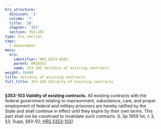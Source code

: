 ```yaml
---
hrs_structure:
  division: '1'
  volume: '7'
  title: '20'
  chapter: '353'
  section: 353-103
type: hrs_section
tags:
  - Government
menu:
  hrs:
    identifier: HRS_0353-0103
    parent: HRS0353
    name: 353-103 Validity of existing contracts
weight: 28400
title: Validity of existing contracts
full_title: 353-103 Validity of existing contracts
---
```

**§353-103 Validity of existing contracts.** All existing contracts with the federal government relating to imprisonment, subsistence, care, and proper employment of federal and military prisoners are hereby ratified by the State and shall continue in effect until they expire by their own terms. This part shall not be construed to invalidate such contracts. [L Sp 1959 1st, c 3, §3; Supp, §83-92; [HRS §353-103](/title-20/chapter-353/section-353-103/)]